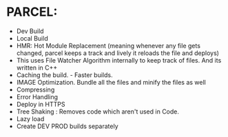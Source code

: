 # PARCEL:

- Dev Build
- Local Build
- HMR: Hot Module Replacement (meaning whenever any file gets changed, parcel keeps a track and lively it reloads the file and deploys)
- This uses File Watcher Algorithm internally to keep track of files. And its written in C++
- Caching the build. - Faster builds.
- IMAGE Optimization. Bundle all the files and minify the files as well
- Compressing
- Error Handling
- Deploy in HTTPS
- Tree Shaking : Removes code which aren't used in Code.
- Lazy load
- Create DEV PROD builds separately
